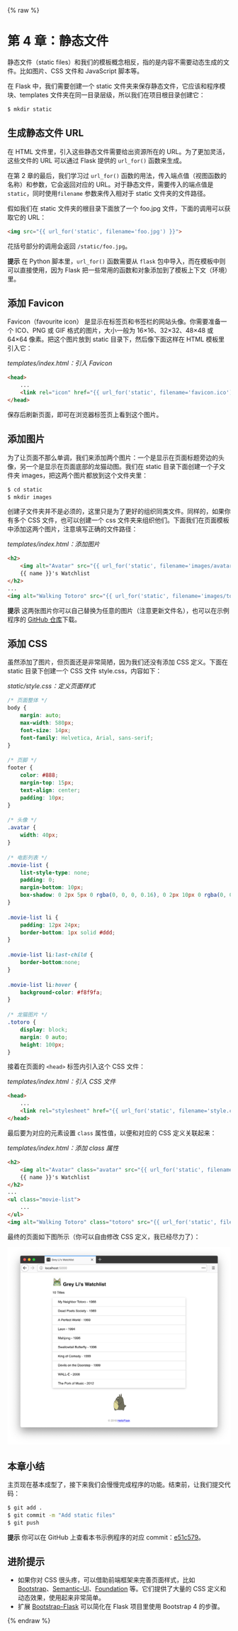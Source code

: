 {% raw %}

# 第 4 章：静态文件

静态文件（static files）和我们的模板概念相反，指的是内容不需要动态生成的文件。比如图片、CSS 文件和 JavaScript 脚本等。

在 Flask 中，我们需要创建一个 static 文件夹来保存静态文件，它应该和程序模块、templates 文件夹在同一目录层级，所以我们在项目根目录创建它：

```bash
$ mkdir static
```

## 生成静态文件 URL

在 HTML 文件里，引入这些静态文件需要给出资源所在的 URL。为了更加灵活，这些文件的 URL 可以通过 Flask 提供的 `url_for()` 函数来生成。

在第 2 章的最后，我们学习过 `url_for()` 函数的用法，传入端点值（视图函数的名称）和参数，它会返回对应的 URL。对于静态文件，需要传入的端点值是 `static`，同时使用`filename` 参数来传入相对于 static 文件夹的文件路径。

假如我们在 static 文件夹的根目录下面放了一个 foo.jpg 文件，下面的调用可以获取它的 URL：

```html
<img src="{{ url_for('static', filename='foo.jpg') }}">
```

花括号部分的调用会返回 `/static/foo.jpg`。

**提示** 在 Python 脚本里，`url_for()` 函数需要从 `flask` 包中导入，而在模板中则可以直接使用，因为 Flask 把一些常用的函数和对象添加到了模板上下文（环境）里。

## 添加 Favicon

Favicon（favourite icon） 是显示在标签页和书签栏的网站头像。你需要准备一个 ICO、PNG 或 GIF 格式的图片，大小一般为 16×16、32×32、48×48 或 64×64 像素。把这个图片放到 static 目录下，然后像下面这样在 HTML 模板里引入它：

*templates/index.html：引入 Favicon*

```html
<head>
    ...
    <link rel="icon" href="{{ url_for('static', filename='favicon.ico') }}">
</head>
```

保存后刷新页面，即可在浏览器标签页上看到这个图片。

## 添加图片

为了让页面不那么单调，我们来添加两个图片：一个是显示在页面标题旁边的头像，另一个是显示在页面底部的龙猫动图。我们在 static 目录下面创建一个子文件夹 images，把这两个图片都放到这个文件夹里：

```bash
$ cd static
$ mkdir images
```

创建子文件夹并不是必须的，这里只是为了更好的组织同类文件。同样的，如果你有多个 CSS 文件，也可以创建一个 css 文件夹来组织他们。下面我们在页面模板中添加这两个图片，注意填写正确的文件路径：

*templates/index.html：添加图片*

```html
<h2>
    <img alt="Avatar" src="{{ url_for('static', filename='images/avatar.png') }}">
    {{ name }}'s Watchlist
</h2>
...
<img alt="Walking Totoro" src="{{ url_for('static', filename='images/totoro.gif') }}">
```

**提示** 这两张图片你可以自己替换为任意的图片（注意更新文件名），也可以在示例程序的 [GitHub 仓库](https://github.com/greyli/watchlist/tree/master/static/images)下载。

## 添加 CSS

虽然添加了图片，但页面还是非常简陋，因为我们还没有添加 CSS 定义。下面在 static 目录下创建一个 CSS 文件 style.css，内容如下：

*static/style.css：定义页面样式*

```css
/* 页面整体 */
body {
    margin: auto;
    max-width: 580px;
    font-size: 14px;
    font-family: Helvetica, Arial, sans-serif;
}

/* 页脚 */
footer {
    color: #888;
    margin-top: 15px;
    text-align: center;
    padding: 10px;
}

/* 头像 */
.avatar {
    width: 40px;
}

/* 电影列表 */
.movie-list {
    list-style-type: none;
    padding: 0;
    margin-bottom: 10px;
    box-shadow: 0 2px 5px 0 rgba(0, 0, 0, 0.16), 0 2px 10px 0 rgba(0, 0, 0, 0.12);
}

.movie-list li {
    padding: 12px 24px;
    border-bottom: 1px solid #ddd;
}

.movie-list li:last-child {
    border-bottom:none;
}

.movie-list li:hover {
    background-color: #f8f9fa;
}

/* 龙猫图片 */
.totoro {
    display: block;
    margin: 0 auto;
    height: 100px;
}
```

接着在页面的 `<head>` 标签内引入这个 CSS 文件：

*templates/index.html：引入 CSS 文件*

```html
<head>
    ...
    <link rel="stylesheet" href="{{ url_for('static', filename='style.css') }}" type="text/css">
</head>
```

最后要为对应的元素设置 `class` 属性值，以便和对应的 CSS 定义关联起来：

*templates/index.html：添加 class 属性*

```html
<h2>
    <img alt="Avatar" class="avatar" src="{{ url_for('static', filename='images/avatar.png') }}">
    {{ name }}'s Watchlist
</h2>
...
<ul class="movie-list">
    ...
</ul>
<img alt="Walking Totoro" class="totoro" src="{{ url_for('static', filename='images/totoro.gif') }}">
```

最终的页面如下图所示（你可以自由修改 CSS 定义，我已经尽力了）：

![使用了静态文件的主页](images/4-1.png)

## 本章小结

主页现在基本成型了，接下来我们会慢慢完成程序的功能。结束前，让我们提交代码：

```bash
$ git add .
$ git commit -m "Add static files"
$ git push
```

**提示** 你可以在 GitHub 上查看本书示例程序的对应 commit：[e51c579](https://github.com/greyli/watchlist/commit/e51c579735ae837824f10af5c1b7d454014d3c59)。

## 进阶提示

* 如果你对 CSS 很头疼，可以借助前端框架来完善页面样式，比如 [Bootstrap](https://getbootstrap.com/)、[Semantic-UI](http://semantic-ui.com/)、[Foundation](https://foundation.zurb.com/) 等。它们提供了大量的 CSS 定义和动态效果，使用起来非常简单。
* 扩展 [Bootstrap-Flask](https://github.com/greyli/bootstrap-flask) 可以简化在 Flask 项目里使用 Bootstrap 4 的步骤。

{% endraw %}
